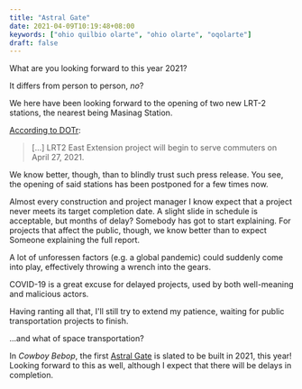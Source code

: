 ```yaml
---
title: "Astral Gate"
date: 2021-04-09T10:19:48+08:00
keywords: ["ohio quilbio olarte", "ohio olarte", "oqolarte"]
draft: false
---
```

What are you looking forward to this year 2021?

It differs from person to person, *no*?

We here have been looking forward to the opening of two new LRT-2 stations, the nearest being Masinag Station.

[According to DOTr](https://www.gmanetwork.com/news/news/nation/778277/lrt2-east-extension-to-commence-ops-on-april-27/story/):

> [...] LRT2 East Extension project will begin to serve commuters on April 27, 2021.

We know better, though, than to blindly trust such press release.
You see, the opening of said stations has been postponed for a few times now.

Almost every construction and project manager I know expect that a project never meets its target completion date.
A slight slide in schedule is acceptable, but months of delay?
Somebody has got to start explaining.
For projects that affect the public, though, we know better than to expect Someone explaining the full report.

A lot of unforessen factors (e.g. a global pandemic) could suddenly come into play, effectively throwing a wrench into the gears.

COVID-19 is a great excuse for delayed projects, used by both well-meaning and malicious actors.

Having ranting all that, I'll still try to extend my patience, waiting for public transportation projects to finish.

...and what of space transportation?

In *Cowboy Bebop*, the first [Astral Gate](https://cowboybebop.fandom.com/wiki/Astral_Gate) is slated to be built in 2021, this year!
Looking forward to this as well, although I expect that there will be delays in completion.
